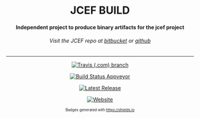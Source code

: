 <div id="title" align="center">
<h1>JCEF BUILD</h1>

<h4>Independent project to produce binary artifacts for the jcef project</h4>
<h6>Visit the JCEF repo at <a href="https://bitbucket.org/chromiumembedded/java-cef/src/master/">bitbucket</a> or <a href="https://github.com/chromiumembedded/java-cef">github</a> </h6>
</div>

---

<div id="badges" align="center">

[![Travis (.com) branch](https://img.shields.io/travis/com/jcefbuild/jcefbuild/master?label=osx%2Flinux&logo=travis-ci&logoColor=black&style=for-the-badge)](https://travis-ci.com/jcefbuild/jcefbuild)

[![Build Status Appveyor](https://img.shields.io/appveyor/ci/smac89/jcefbuild.svg?color=%2300c7f4&label=Windows%20x86%20%2F%20x64&logo=appveyor&logoColor=black&style=for-the-badge)](https://ci.appveyor.com/project/smac89/java-cef-build)

[![Latest Release](https://img.shields.io/github/release/jcefbuild/java-cef-build.svg?color=black&label=Latest%20Release&logoColor=black&logo=github&style=for-the-badge)](https://github.com/jcefbuild/java-cef-build/releases)

[![Website](https://img.shields.io/website?down_color=red&down_message=offline&label=read%20the%20docs&logo=java&logoColor=black&style=for-the-badge&up_message=online&url=https%3A%2F%2Fjcefbuild.github.io%2Fjcefbuild%2F)](https://jcefbuild.github.io/jcefbuild/)

<small><sup>Badges generated with https://shields.io</sup></small>
</div>
